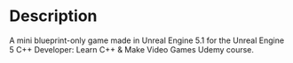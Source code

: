 # Description

A mini blueprint-only game made in Unreal Engine 5.1 for the Unreal Engine 5 C++ Developer: Learn C++ & Make Video Games Udemy course.
